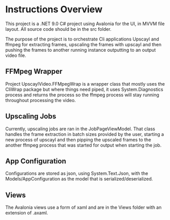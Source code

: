 # Instructions Overview

This project is a .NET 9.0 C# project using Avalonia for the UI, in MVVM file
layout. All source code should be in the src folder.

The purpose of the project is to orchestrate Cli applications Upscayl and ffmpeg
for extracting frames, upscaling the frames with upscayl and then pushing the
frames to another running instance outputting to an output video file.

## FFMpeg Wrapper

Project UpscaylVideo.FFMpegWrap is a wrapper class that mostly uses the CliWrap
package but where things need piped, it uses System.Diagnostics process and
returns the process so the ffmpeg process will stay running throughout
processing the video.

## Upscaling Jobs

Currently, upscaling jobs are ran in the JobPageViewModel. That class handles
the frame extraction in batch sizes provided by the user, starting a new process
of upscayl and then pipping the upscaled frames to the another ffmpeg process
that was started for output when starting the job.

## App Configuration

Configurations are stored as json, using System.Text.Json, with the
Models/AppConfiguration as the model that is serialized/deserialized.

## Views

The Avalonia views use a form of xaml and are in the Views folder with an
extension of .axaml.